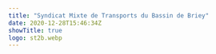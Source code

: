```yaml
---
title: "Syndicat Mixte de Transports du Bassin de Briey"
date: 2020-12-28T15:46:34Z
showTitle: true
logo: st2b.webp
---
```

